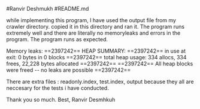 #Ranvir Deshmukh 
#README.md

while implementing this program, I have used the output file from my crawler directory. copied it in this directory and ran it. The program runs extremely well and there are literally no memoryleaks and errors in the program. The program runs as expected.

Memory leaks:
==2397242== HEAP SUMMARY:
==2397242==     in use at exit: 0 bytes in 0 blocks
==2397242==   total heap usage: 334 allocs, 334 frees, 22,228 bytes allocated
==2397242== 
==2397242== All heap blocks were freed -- no leaks are possible
==2397242== 


There are extra files : readonly.index, test.index, output because they all are neccesary for the tests i have conducted.

Thank you so much.
Best,
Ranvir Desmhkuh